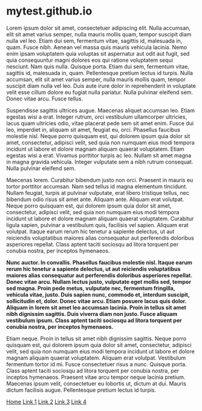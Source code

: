# mytest.github.io

Lorem ipsum dolor sit amet, consectetuer adipiscing elit. Nulla accumsan, elit sit amet varius semper, nulla mauris mollis quam, tempor suscipit diam nulla vel leo. Etiam dui sem, fermentum vitae, sagittis id, malesuada in, quam. Fusce nibh. Aenean vel massa quis mauris vehicula lacinia. Nemo enim ipsam voluptatem quia voluptas sit aspernatur aut odit aut fugit, sed quia consequuntur magni dolores eos qui ratione voluptatem sequi nesciunt. Nam quis nulla. Quisque porta. Etiam dui sem, fermentum vitae, sagittis id, malesuada in, quam. Pellentesque pretium lectus id turpis. Nulla accumsan, elit sit amet varius semper, nulla mauris mollis quam, tempor suscipit diam nulla vel leo. Duis aute irure dolor in reprehenderit in voluptate velit esse cillum dolore eu fugiat nulla pariatur. Nulla pulvinar eleifend sem. Donec vitae arcu. Fusce tellus.

Suspendisse sagittis ultrices augue. Maecenas aliquet accumsan leo. Etiam egestas wisi a erat. Integer rutrum, orci vestibulum ullamcorper ultricies, lacus quam ultricies odio, vitae placerat pede sem sit amet enim. Fusce dui leo, imperdiet in, aliquam sit amet, feugiat eu, orci. Phasellus faucibus molestie nisl. Neque porro quisquam est, qui dolorem ipsum quia dolor sit amet, consectetur, adipisci velit, sed quia non numquam eius modi tempora incidunt ut labore et dolore magnam aliquam quaerat voluptatem. Etiam egestas wisi a erat. Vivamus porttitor turpis ac leo. Nullam sit amet magna in magna gravida vehicula. Integer vulputate sem a nibh rutrum consequat. Nulla pulvinar eleifend sem.

Maecenas lorem. Curabitur bibendum justo non orci. Praesent in mauris eu tortor porttitor accumsan. Nam sed tellus id magna elementum tincidunt. Nullam feugiat, turpis at pulvinar vulputate, erat libero tristique tellus, nec bibendum odio risus sit amet ante. Aliquam ante. Aliquam erat volutpat. Neque porro quisquam est, qui dolorem ipsum quia dolor sit amet, consectetur, adipisci velit, sed quia non numquam eius modi tempora incidunt ut labore et dolore magnam aliquam quaerat voluptatem. Curabitur ligula sapien, pulvinar a vestibulum quis, facilisis vel sapien. Aliquam erat volutpat. Itaque earum rerum hic tenetur a sapiente delectus, ut aut reiciendis voluptatibus maiores alias consequatur aut perferendis doloribus asperiores repellat. Class aptent taciti sociosqu ad litora torquent per conubia nostra, per inceptos hymenaeos.

<b>Nunc auctor. In convallis. Phasellus faucibus molestie nisl. Itaque earum rerum hic tenetur a sapiente delectus, ut aut reiciendis voluptatibus maiores alias consequatur aut perferendis doloribus asperiores repellat. Donec vitae arcu. Nullam lectus justo, vulputate eget mollis sed, tempor sed magna. Proin pede metus, vulputate nec, fermentum fringilla, vehicula vitae, justo. Duis sapien nunc, commodo et, interdum suscipit, sollicitudin et, dolor. Donec vitae arcu. Etiam posuere lacus quis dolor. Aliquam in lorem sit amet leo accumsan lacinia. Proin in tellus sit amet nibh dignissim sagittis. Duis viverra diam non justo. Fusce aliquam vestibulum ipsum. Class aptent taciti sociosqu ad litora torquent per conubia nostra, per inceptos hymenaeos.</b>

Etiam neque. Proin in tellus sit amet nibh dignissim sagittis. Neque porro quisquam est, qui dolorem ipsum quia dolor sit amet, consectetur, adipisci velit, sed quia non numquam eius modi tempora incidunt ut labore et dolore magnam aliquam quaerat voluptatem. Aliquam erat volutpat. Vestibulum fermentum tortor id mi. Fusce consectetuer risus a nunc. Quisque porta. Class aptent taciti sociosqu ad litora torquent per conubia nostra, per inceptos hymenaeos. Praesent vitae arcu tempor neque lacinia pretium. Maecenas ipsum velit, consectetuer eu lobortis ut, dictum at dui. Mauris dictum facilisis augue. Pellentesque pretium lectus id turpis.

<div class="vertical-menu">
  <a href="#" class="active">Home</a>
  <a href="footer.md">Link 1</a>
  <a href="#">Link 2</a>
  <a href="#">Link 3</a>
  <a href="#">Link 4</a>
</div>
